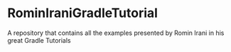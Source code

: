 RominIraniGradleTutorial
========================

A repository that contains all the examples presented by Romin Irani in his great Gradle Tutorials
